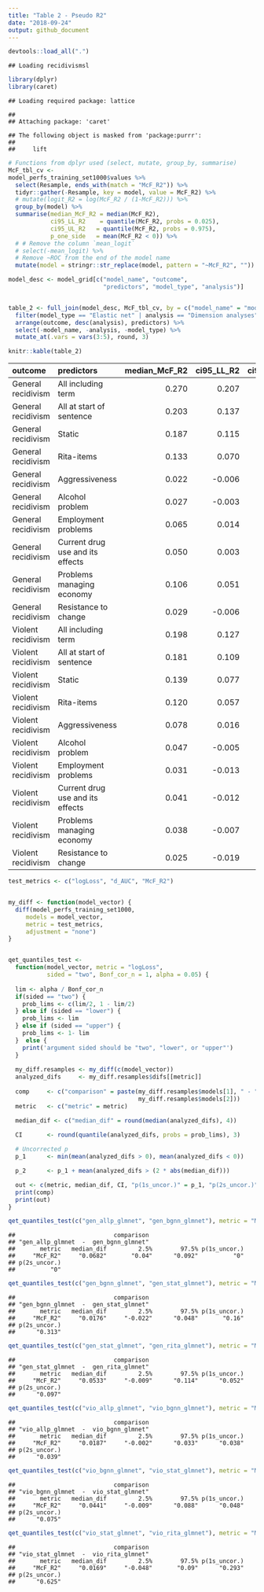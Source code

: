 ```yaml
---
title: "Table 2 - Pseudo R2"
date: "2018-09-24"
output: github_document
---
```



```r
devtools::load_all(".")
```

```
## Loading recidivismsl
```

```r
library(dplyr)
library(caret)
```

```
## Loading required package: lattice
```

```
## 
## Attaching package: 'caret'
```

```
## The following object is masked from 'package:purrr':
## 
##     lift
```



```r
# Functions from dplyr used (select, mutate, group_by, summarise)
McF_tbl_cv <-
model_perfs_training_set1000$values %>% 
  select(Resample, ends_with(match = "McF_R2")) %>% 
  tidyr::gather(-Resample, key = model, value = McF_R2) %>%
  # mutate(logit_R2 = log(McF_R2 / (1-McF_R2))) %>% 
  group_by(model) %>% 
  summarise(median_McF_R2 = median(McF_R2),
            ci95_LL_R2    = quantile(McF_R2, probs = 0.025),
            ci95_UL_R2   = quantile(McF_R2, probs = 0.975),
            p_one_side   = mean(McF_R2 < 0)) %>% 
  # # Remove the column `mean_logit` 
  # select(-mean_logit) %>% 
  # Remove ~ROC from the end of the model name
  mutate(model = stringr::str_replace(model, pattern = "~McF_R2", ""))
```


```r
model_desc <- model_grid[c("model_name", "outcome", 
                           "predictors", "model_type", "analysis")]


table_2 <- full_join(model_desc, McF_tbl_cv, by = c("model_name" = "model")) %>% 
  filter(model_type == "Elastic net" | analysis == "Dimension analyses") %>% 
  arrange(outcome, desc(analysis), predictors) %>% 
  select(-model_name, -analysis, -model_type) %>% 
  mutate_at(.vars = vars(3:5), round, 3)
```




```r
knitr::kable(table_2)
```



|outcome            |predictors                       | median_McF_R2| ci95_LL_R2| ci95_UL_R2| p_one_side|
|:------------------|:--------------------------------|-------------:|----------:|----------:|----------:|
|General recidivism |All including term               |         0.270|      0.207|      0.322|      0.000|
|General recidivism |All at start of sentence         |         0.203|      0.137|      0.259|      0.000|
|General recidivism |Static                           |         0.187|      0.115|      0.240|      0.000|
|General recidivism |Rita-items                       |         0.133|      0.070|      0.184|      0.000|
|General recidivism |Aggressiveness                   |         0.022|     -0.006|      0.042|      0.052|
|General recidivism |Alcohol problem                  |         0.027|     -0.003|      0.049|      0.040|
|General recidivism |Employment problems              |         0.065|      0.014|      0.102|      0.009|
|General recidivism |Current drug use and its effects |         0.050|      0.003|      0.079|      0.019|
|General recidivism |Problems managing economy        |         0.106|      0.051|      0.155|      0.003|
|General recidivism |Resistance to change             |         0.029|     -0.006|      0.051|      0.054|
|Violent recidivism |All including term               |         0.198|      0.127|      0.263|      0.000|
|Violent recidivism |All at start of sentence         |         0.181|      0.109|      0.245|      0.000|
|Violent recidivism |Static                           |         0.139|      0.077|      0.187|      0.000|
|Violent recidivism |Rita-items                       |         0.120|      0.057|      0.175|      0.000|
|Violent recidivism |Aggressiveness                   |         0.078|      0.016|      0.128|      0.008|
|Violent recidivism |Alcohol problem                  |         0.047|     -0.005|      0.082|      0.037|
|Violent recidivism |Employment problems              |         0.031|     -0.013|      0.060|      0.092|
|Violent recidivism |Current drug use and its effects |         0.041|     -0.012|      0.080|      0.051|
|Violent recidivism |Problems managing economy        |         0.038|     -0.007|      0.070|      0.056|
|Violent recidivism |Resistance to change             |         0.025|     -0.019|      0.053|      0.116|




```r
test_metrics <- c("logLoss", "d_AUC", "McF_R2") 


my_diff <- function(model_vector) {
  diff(model_perfs_training_set1000, 
     models = model_vector,
     metric = test_metrics,
     adjustment = "none")
}


qet_quantiles_test <- 
  function(model_vector, metric = "logLoss", 
           sided = "two", Bonf_cor_n = 1, alpha = 0.05) {
    
  lim <- alpha / Bonf_cor_n
  if(sided == "two") {
    prob_lims <- c(lim/2, 1 - lim/2)
  } else if (sided == "lower") {
    prob_lims <- lim 
  } else if (sided == "upper") {
    prob_lims <- 1- lim 
  }  else {
    print('argument sided should be "two", "lower", or "upper"')
  }
  
  my_diff.resamples <- my_diff(c(model_vector))
  analyzed_difs     <- my_diff.resamples$difs[[metric]]
  
  comp     <- c("comparison" = paste(my_diff.resamples$models[1], " - ",
                                     my_diff.resamples$models[2]))
  metric   <- c("metric" = metric)

  median_dif <- c("median_dif" = round(median(analyzed_difs), 4))
  
  CI       <- round(quantile(analyzed_difs, probs = prob_lims), 3)

  # Uncorrected p
  p_1      <- min(mean(analyzed_difs > 0), mean(analyzed_difs < 0))

  p_2      <- p_1 + mean(analyzed_difs > (2 * abs(median_dif)))

  out <- c(metric, median_dif, CI, "p(1s_uncor.)" = p_1, "p(2s_uncor.)" = p_2)
  print(comp)
  print(out)
}
```


```r
qet_quantiles_test(c("gen_allp_glmnet", "gen_bgnn_glmnet"), metric = "McF_R2")
```

```
##                            comparison 
## "gen_allp_glmnet  -  gen_bgnn_glmnet" 
##       metric   median_dif         2.5%        97.5% p(1s_uncor.) 
##     "McF_R2"     "0.0682"       "0.04"      "0.092"          "0" 
## p(2s_uncor.) 
##          "0"
```

```r
qet_quantiles_test(c("gen_bgnn_glmnet", "gen_stat_glmnet"), metric = "McF_R2")          
```

```
##                            comparison 
## "gen_bgnn_glmnet  -  gen_stat_glmnet" 
##       metric   median_dif         2.5%        97.5% p(1s_uncor.) 
##     "McF_R2"     "0.0176"     "-0.022"      "0.048"       "0.16" 
## p(2s_uncor.) 
##      "0.313"
```

```r
qet_quantiles_test(c("gen_stat_glmnet", "gen_rita_glmnet"), metric = "McF_R2")
```

```
##                            comparison 
## "gen_stat_glmnet  -  gen_rita_glmnet" 
##       metric   median_dif         2.5%        97.5% p(1s_uncor.) 
##     "McF_R2"     "0.0533"     "-0.009"      "0.114"      "0.052" 
## p(2s_uncor.) 
##      "0.097"
```


```r
qet_quantiles_test(c("vio_allp_glmnet", "vio_bgnn_glmnet"), metric = "McF_R2")
```

```
##                            comparison 
## "vio_allp_glmnet  -  vio_bgnn_glmnet" 
##       metric   median_dif         2.5%        97.5% p(1s_uncor.) 
##     "McF_R2"     "0.0187"     "-0.002"      "0.033"      "0.038" 
## p(2s_uncor.) 
##      "0.039"
```

```r
qet_quantiles_test(c("vio_bgnn_glmnet", "vio_stat_glmnet"), metric = "McF_R2")          
```

```
##                            comparison 
## "vio_bgnn_glmnet  -  vio_stat_glmnet" 
##       metric   median_dif         2.5%        97.5% p(1s_uncor.) 
##     "McF_R2"     "0.0441"     "-0.009"      "0.088"      "0.048" 
## p(2s_uncor.) 
##      "0.075"
```

```r
qet_quantiles_test(c("vio_stat_glmnet", "vio_rita_glmnet"), metric = "McF_R2")
```

```
##                            comparison 
## "vio_stat_glmnet  -  vio_rita_glmnet" 
##       metric   median_dif         2.5%        97.5% p(1s_uncor.) 
##     "McF_R2"     "0.0169"     "-0.048"       "0.09"      "0.293" 
## p(2s_uncor.) 
##      "0.625"
```

